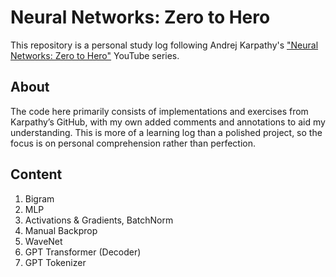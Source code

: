 # Neural Networks: Zero to Hero

This repository is a personal study log following Andrej Karpathy's ["Neural Networks: Zero to Hero"](https://www.youtube.com/playlist?list=PLAqhIrjkxbuWI23v9cThsA9GvCAUhRvKZ) YouTube series.

## About
The code here primarily consists of implementations and exercises from Karpathy’s GitHub, with my own added comments and annotations to aid my understanding. This is more of a learning log than a polished project, so the focus is on personal comprehension rather than perfection.

## Content
1. Bigram
2. MLP
3. Activations & Gradients, BatchNorm
4. Manual Backprop
5. WaveNet
6. GPT Transformer (Decoder)
7. GPT Tokenizer
